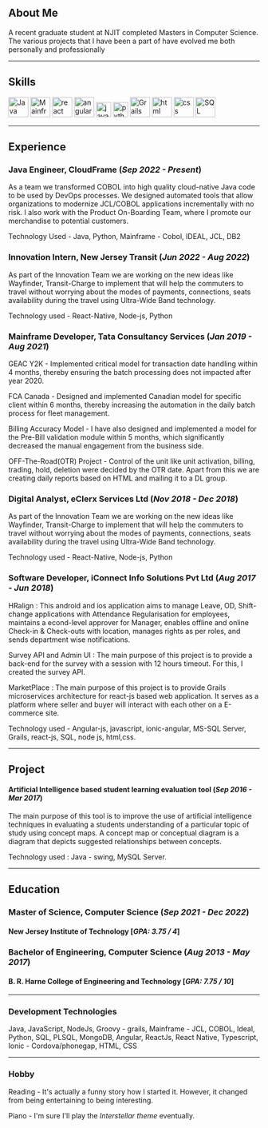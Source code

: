 ## About Me

A recent graduate student at NJIT completed Masters in Computer Science. The various projects that I have been a part of have evolved me both personally and professionally

---

## Skills

<p align='left'>
<img src="https://www.svgrepo.com/show/303388/java-4-logo.svg" alt="Java" width="40" height="40"/>
<img src="https://www.svgrepo.com/show/339080/cobol-language.svg" alt="Mainframe Cobol" width="40" height="40"/>
   <img src="https://upload.wikimedia.org/wikipedia/commons/thumb/a/a7/React-icon.svg/1280px-React-icon.svg.png" alt="react" width="auto" height="40"/>
   <img src="https://angular.io/assets/images/logos/angular/angular.svg" alt="angular" width="40" height="40"/>
   <img src='https://upload.wikimedia.org/wikipedia/commons/6/6a/JavaScript-logo.png' height='30' width='auto' alt="javascript">
   <img src='https://www.svgrepo.com/show/452091/python.svg' height='30' width='auto' alt="python">
   <img src="https://www.svgrepo.com/show/353832/grails.svg" alt="Grails" width="40" height="40"/>
   <img src="https://upload.wikimedia.org/wikipedia/commons/thumb/6/61/HTML5_logo_and_wordmark.svg/2048px-HTML5_logo_and_wordmark.svg.png" alt="html" width="40" height="40">
  <img src='https://upload.wikimedia.org/wikipedia/commons/thumb/d/d5/CSS3_logo_and_wordmark.svg/1200px-CSS3_logo_and_wordmark.svg.png' alt="css" width="40" height="40">
  <img src='https://www.svgrepo.com/show/331760/sql-database-generic.svg' alt="SQL" width="40" height="40">
</p>

---

## Experience

###  **Java Engineer,** CloudFrame                                            (*Sep 2022 - Present*)

As a team we transformed COBOL into high quality cloud-native Java code to be used by DevOps processes. We designed automated tools that allow organizations to modernize JCL/COBOL applications incrementally with no risk. I also work with the Product On-Boarding Team, where I promote our merchandise to potential customers.

Technology Used - Java, Python, Mainframe - Cobol, IDEAL, JCL, DB2


###  **Innovation Intern,** New Jersey Transit                                (*Jun 2022 - Aug 2022*)

As part of the Innovation Team we are working on the new ideas like Wayfinder, Transit-Charge to implement that will help the commuters to travel without worrying about the modes of payments, connections, seats availability during the travel using Ultra-Wide Band technology.

Technology used - React-Native, Node-js, Python

###  **Mainframe Developer,** Tata Consultancy Services                       (*Jan 2019 - Aug 2021*)

GEAC Y2K - Implemented critical model for transaction date handling within 4 months, thereby ensuring the batch processing does not impacted after year 2020.

FCA Canada - Designed and implemented Canadian model for specific client within 6 months, thereby increasing the automation in the daily batch process for fleet management.

Billing Accuracy Model - I have also designed and implemented a model for the Pre-Bill validation module within 5 months, which significantly decreased the manual engagement from the business side.

OFF-The-Road(OTR) Project - Control of the unit like unit activation, billing, trading, hold, deletion were decided by the OTR date. Apart from this we are creating daily reports based on HTML and mailing it to a DL group.

###  **Digital Analyst,** eClerx Services Ltd                                (*Nov 2018 - Dec 2018*)

As part of the Innovation Team we are working on the new ideas like Wayfinder, Transit-Charge to implement that will help the commuters to travel without worrying about the modes of payments, connections, seats availability during the travel using Ultra-Wide Band technology.

Technology used - React-Native, Node-js, Python

###  **Software Developer,** iConnect Info Solutions Pvt Ltd                 (*Aug 2017 - Jun 2018*)

HRalign : This android and ios application aims to manage Leave, OD, Shift-change applications with Attendance Regularisation for employees, maintains a econd-level approver for Manager, enables offline and online Check-in & Check-outs with location, manages rights as per roles, and sends department wise notifications.

Survey API and Admin UI : The main purpose of this project is to provide a back-end for the survey with a session with 12 hours timeout. For this, I created the survey API.

MarketPlace : The main purpose of this project is to provide Grails microservices architecture for react-js based web application. It serves as a platform where seller and buyer will interact with each other on a E-commerce site.

Technology used - Angular-js, javascript, ionic-angular, MS-SQL Server, Grails, react-js, SQL, node js, html,css.

---

## Project

####  **Artificial Intelligence based student learning evaluation tool**    (*Sep 2016 - Mar 2017*)

The main purpose of this tool is to improve the use of artificial intelligence techniques in evaluating a students understanding of a particular topic of study using concept maps. A concept map or conceptual diagram is a diagram that depicts suggested relationships between concepts.

Technology used : Java - swing, MySQL Server.

---

## Education

###  **Master of Science,** Computer Science                              (*Sep 2021 - Dec 2022*)
####  New Jersey Institute of Technology                                  [*GPA: 3.75 / 4*]

###  **Bachelor of Engineering,** Computer Science                        (*Aug 2013 - May 2017*)
####  B. R. Harne College of Engineering and Technology                   [*GPA: 7.75 / 10*]

---

### Development Technologies

 Java, JavaScript, NodeJs, Groovy - grails, Mainframe - JCL, COBOL, Ideal, Python, SQL, PLSQL, MongoDB, Angular, ReactJs, React Native, Typescript, Ionic - Cordova/phonegap, HTML, CSS

---

 ### Hobby

 Reading - It's actually a funny story how I started it. However, it changed from being entertaining to being interesting.

 Piano - I'm sure I'll play the *Interstellar theme* eventually. 

